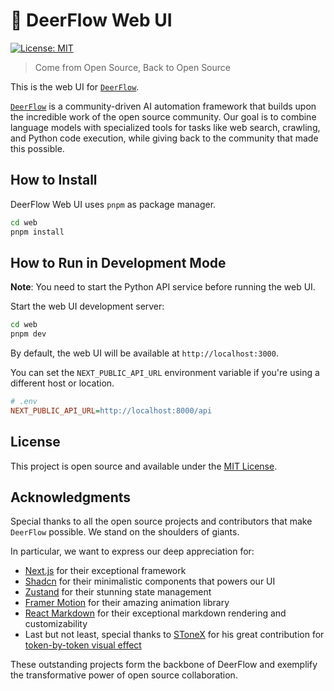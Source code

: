 # 🦌 DeerFlow Web UI

[![License: MIT](https://img.shields.io/badge/License-MIT-yellow.svg)](https://opensource.org/licenses/MIT)

> Come from Open Source, Back to Open Source

This is the web UI for [`DeerFlow`](https://github.com/bytedance/deer-flow).

[`DeerFlow`](https://github.com/bytedance/deer-flow) is a community-driven AI automation framework that builds upon the incredible work of the open source community. Our goal is to combine language models with specialized tools for tasks like web search, crawling, and Python code execution, while giving back to the community that made this possible.

## How to Install

DeerFlow Web UI uses `pnpm` as package manager.

```bash
cd web
pnpm install
```

## How to Run in Development Mode

**Note**: You need to start the Python API service before running the web UI.

Start the web UI development server:

```bash
cd web
pnpm dev
```

By default, the web UI will be available at `http://localhost:3000`.

You can set the `NEXT_PUBLIC_API_URL` environment variable if you're using a different host or location.

```ini
# .env
NEXT_PUBLIC_API_URL=http://localhost:8000/api
```


## License

This project is open source and available under the [MIT License](../LICENSE).

## Acknowledgments

Special thanks to all the open source projects and contributors that make `DeerFlow` possible. We stand on the shoulders of giants.

In particular, we want to express our deep appreciation for:
* [Next.js](https://nextjs.org/) for their exceptional framework
* [Shadcn](https://ui.shadcn.com/) for their minimalistic components that powers our UI
* [Zustand](https://zustand.docs.pmnd.rs/) for their stunning state management
* [Framer Motion](https://www.framer.com/motion/) for their amazing animation library
* [React Markdown](https://www.npmjs.com/package/react-markdown) for their exceptional markdown rendering and customizability
* Last but not least, special thanks to [SToneX](https://github.com/stonexer) for his great contribution for [token-by-token visual effect](./src/core/rehype/rehype-split-words-into-spans.ts)

These outstanding projects form the backbone of DeerFlow and exemplify the transformative power of open source collaboration.
